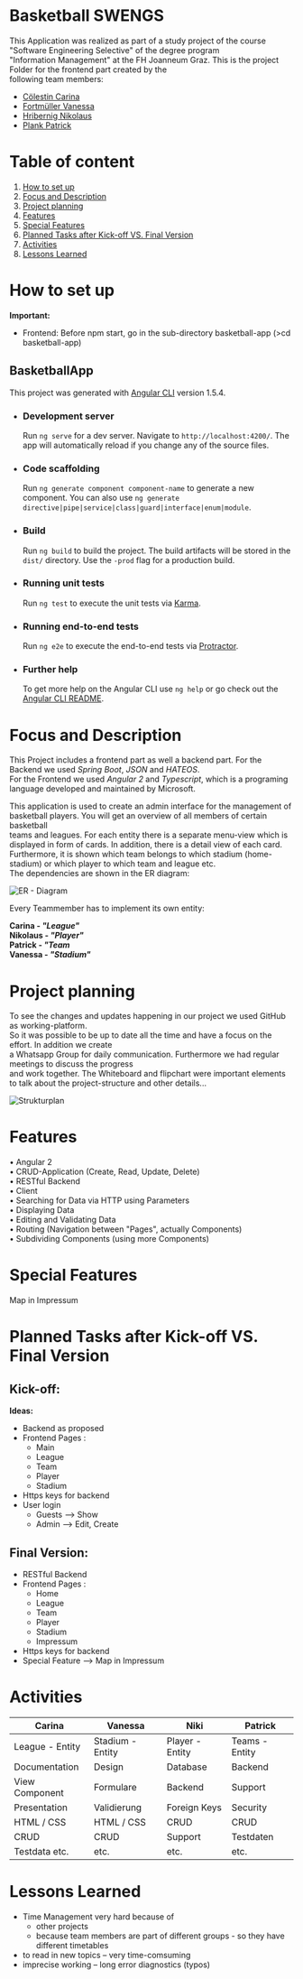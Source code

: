 # Basketball SWENGS

This Application was realized as part of a study project of the course "Software Engineering Selective" of the degree program  
"Information Management" at the FH Joanneum Graz. This is the project Folder for the frontend part created by the  
following team members:

* <a href="https://github.com/SuperCari">Cölestin Carina</a>
* <a href="https://github.com/fortmuel15">Fortmüller Vanessa</a>
* <a href="https://github.com/HribernigNikolaus">Hribernig Nikolaus</a>
* <a href="https://github.com/x-qlusive">Plank Patrick</a>



# Table of content

1. [How to set up](#how-to-set-up)
2. [Focus and Description](#projectfocus-and-description)
3. [Project planning](#project-planning) 
4. [Features](#features)
5. [Special Features](#special-features)
6. [Planned Tasks after Kick-off VS. Final Version](#planned-tasks-after-kick-off-vs.-final-version)
7. [Activities](#activities)
7. [Lessons Learned](#lessons-learned)


# How to set up

**Important:**   
* Frontend: Before npm start, go in the sub-directory basketball-app (>cd basketball-app)

## BasketballApp

   This project was generated with [Angular CLI](https://github.com/angular/angular-cli) version 1.5.4.

* ### Development server

    Run `ng serve` for a dev server. Navigate to `http://localhost:4200/`. The app will automatically reload if you change any of the source files.

* ### Code scaffolding
    Run `ng generate component component-name` to generate a new component. You can also use `ng generate directive|pipe|service|class|guard|interface|enum|module`.

* ### Build

    Run `ng build` to build the project. The build artifacts will be stored in the `dist/` directory. Use the `-prod` flag for a production build.

* ### Running unit tests

    Run `ng test` to execute the unit tests via [Karma](https://karma-runner.github.io).

* ### Running end-to-end tests

    Run `ng e2e` to execute the end-to-end tests via [Protractor](http://www.protractortest.org/).

* ### Further help

    To get more help on the Angular CLI use `ng help` or go check out the [Angular CLI README](https://github.com/angular/angular-cli/blob/master/README.md).


# Focus and Description

This Project includes a frontend part as well a backend part. For the Backend we used _Spring Boot_, _JSON_ and _HATEOS_.  
For the Frontend we used _Angular 2_ and _Typescript_, which is a programing language developed and maintained by Microsoft. 

This application is used to create an admin interface for the management of basketball players. You will get an overview of all members of certain basketball  
teams and leagues. For each entity there is a separate menu-view which is displayed in form of cards. In addition, there is a detail view of each card.   
Furthermore, it is shown which team belongs to which stadium (home-stadium) or which player to which team and league etc.   
The dependencies are shown in the ER diagram:

![ER - Diagram](projectdocu/ER_Diagram.jpg)


Every Teammember has to implement its own entity:  
   
**Carina - _"League"_**  
**Nikolaus - _"Player"_**  
**Patrick  - _"Team_**  
**Vanessa - _"Stadium"_**  

# Project planning

To see the changes and updates happening in our project we used GitHub as working-platform.   
So it was possible to be up to date all the time and have a focus on the effort. In addition we create  
a Whatsapp Group for daily communication. Furthermore we had regular meetings to discuss the progress  
and work together. The Whiteboard and flipchart were important elements to talk about the project-structure and other details... 
 
![Strukturplan](projectdocu/Strukturplan.jpg) 

# Features

• Angular 2  
• CRUD-Application (Create, Read, Update, Delete)  
• RESTful Backend  
• Client  
• Searching for Data via HTTP using Parameters  
• Displaying Data  
• Editing and Validating Data  
• Routing (Navigation between "Pages", actually Components)  
• Subdividing Components (using more Components)  


# Special Features  
Map in Impressum


# Planned Tasks after Kick-off VS. Final Version

## Kick-off:

**Ideas:**   
* Backend as proposed  
* Frontend Pages :  
    * Main  
    * League  
    * Team   
    * Player  
    * Stadium  
* Https keys for backend  
* User login     
    * Guests --> Show  
    * Admin  --> Edit, Create
    
## Final Version:

* RESTful Backend  
* Frontend Pages :  
    * Home  
    * League  
    * Team   
    * Player  
    * Stadium 
    * Impressum 
* Https keys for backend  
* Special Feature --> Map in Impressum

# Activities

| Carina          	| Vanessa     	    | Niki        	    | Patrick 	        |
| -----------------	| -----------------	| ----------------	| --------------	|
| League - Entity   | Stadium - Entity  | Player - Entity 	| Teams - Entity  	|
| Documentation 	| Design        	| Database       	| Backend           |
| View Component  	| Formulare   	    | Backend           | Support        	|
| Presentation      | Validierung       | Foreign Keys      | Security          |
| HTML / CSS        | HTML / CSS      	| CRUD              | CRUD        	    |
| CRUD              | CRUD         	    | Support    	    | Testdaten         |
| Testdata etc.     | etc.         	    | etc.   	        | etc.     	        |


# Lessons Learned  

* Time Management very hard because of
    * other projects  
    * because team members are part of different groups - so they have different timetables
* to read in new topics – very time-comsuming
* imprecise working – long error diagnostics (typos)




